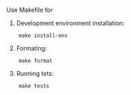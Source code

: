 
Use Makefile for 
1) Development environment installation:
```
    make install-env
```
2) Formating:
```
    make format
``` 
3) Running tets:
```
    make tests
```